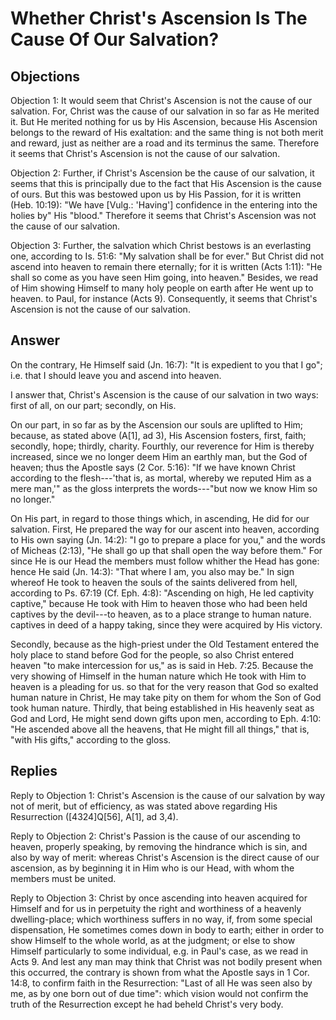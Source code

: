 # Whether Christ's Ascension Is The Cause Of Our Salvation?

## Objections

Objection 1: It would seem that Christ's Ascension is not the cause of our salvation. For, Christ was the cause of our salvation in so far as He merited it. But He merited nothing for us by His Ascension, because His Ascension belongs to the reward of His exaltation: and the same thing is not both merit and reward, just as neither are a road and its terminus the same. Therefore it seems that Christ's Ascension is not the cause of our salvation.

Objection 2: Further, if Christ's Ascension be the cause of our salvation, it seems that this is principally due to the fact that His Ascension is the cause of ours. But this was bestowed upon us by His Passion, for it is written (Heb. 10:19): "We have [Vulg.: 'Having'] confidence in the entering into the holies by" His "blood." Therefore it seems that Christ's Ascension was not the cause of our salvation.

Objection 3: Further, the salvation which Christ bestows is an everlasting one, according to Is. 51:6: "My salvation shall be for ever." But Christ did not ascend into heaven to remain there eternally; for it is written (Acts 1:11): "He shall so come as you have seen Him going, into heaven." Besides, we read of Him showing Himself to many holy people on earth after He went up to heaven. to Paul, for instance (Acts 9). Consequently, it seems that Christ's Ascension is not the cause of our salvation.

## Answer

On the contrary, He Himself said (Jn. 16:7): "It is expedient to you that I go"; i.e. that I should leave you and ascend into heaven.

I answer that, Christ's Ascension is the cause of our salvation in two ways: first of all, on our part; secondly, on His.

On our part, in so far as by the Ascension our souls are uplifted to Him; because, as stated above (A[1], ad 3), His Ascension fosters, first, faith; secondly, hope; thirdly, charity. Fourthly, our reverence for Him is thereby increased, since we no longer deem Him an earthly man, but the God of heaven; thus the Apostle says (2 Cor. 5:16): "If we have known Christ according to the flesh---'that is, as mortal, whereby we reputed Him as a mere man,'" as the gloss interprets the words---"but now we know Him so no longer."

On His part, in regard to those things which, in ascending, He did for our salvation. First, He prepared the way for our ascent into heaven, according to His own saying (Jn. 14:2): "I go to prepare a place for you," and the words of Micheas (2:13), "He shall go up that shall open the way before them." For since He is our Head the members must follow whither the Head has gone: hence He said (Jn. 14:3): "That where I am, you also may be." In sign whereof He took to heaven the souls of the saints delivered from hell, according to Ps. 67:19 (Cf. Eph. 4:8): "Ascending on high, He led captivity captive," because He took with Him to heaven those who had been held captives by the devil---to heaven, as to a place strange to human nature. captives in deed of a happy taking, since they were acquired by His victory.

Secondly, because as the high-priest under the Old Testament entered the holy place to stand before God for the people, so also Christ entered heaven "to make intercession for us," as is said in Heb. 7:25. Because the very showing of Himself in the human nature which He took with Him to heaven is a pleading for us. so that for the very reason that God so exalted human nature in Christ, He may take pity on them for whom the Son of God took human nature. Thirdly, that being established in His heavenly seat as God and Lord, He might send down gifts upon men, according to Eph. 4:10: "He ascended above all the heavens, that He might fill all things," that is, "with His gifts," according to the gloss.

## Replies

Reply to Objection 1: Christ's Ascension is the cause of our salvation by way not of merit, but of efficiency, as was stated above regarding His Resurrection ([4324]Q[56], A[1], ad 3,4).

Reply to Objection 2: Christ's Passion is the cause of our ascending to heaven, properly speaking, by removing the hindrance which is sin, and also by way of merit: whereas Christ's Ascension is the direct cause of our ascension, as by beginning it in Him who is our Head, with whom the members must be united.

Reply to Objection 3: Christ by once ascending into heaven acquired for Himself and for us in perpetuity the right and worthiness of a heavenly dwelling-place; which worthiness suffers in no way, if, from some special dispensation, He sometimes comes down in body to earth; either in order to show Himself to the whole world, as at the judgment; or else to show Himself particularly to some individual, e.g. in Paul's case, as we read in Acts 9. And lest any man may think that Christ was not bodily present when this occurred, the contrary is shown from what the Apostle says in 1 Cor. 14:8, to confirm faith in the Resurrection: "Last of all He was seen also by me, as by one born out of due time": which vision would not confirm the truth of the Resurrection except he had beheld Christ's very body.